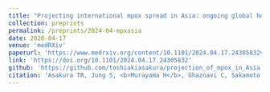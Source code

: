```yaml
---
title: "Projecting international mpox spread in Asia: ongoing global health risk"
collection: preprints
permalink: /preprints/2024-04-mpxasia
date: 2020-04-17
venue: 'medRXiv'
paperurl: 'https://www.medrxiv.org/content/10.1101/2024.04.17.24305832v1.full.pdf'
link: 'https://doi.org/10.1101/2024.04.17.24305832'
github: 'https://github.com/toshiakiasakura/projection_of_mpox_in_Asia'
citation: 'Asakura TR, Jung S, <b>Murayama H</b>, Ghaznavi C, Sakamoto H, Teshima A, Miura F, Endo A. (2024) &quot;Projecting international mpox spread in Asia: ongoing global health risk.&quot; <i>medRXiv</i>. 2024 Jan 1;2024.04.17.24305832.'
---
```

